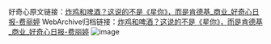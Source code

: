 好奇心原文链接：[炸鸡和啤酒？这说的不是《星你》，而是肯德基_商业_好奇心日报-费丽婷](https://www.qdaily.com/articles/4974.html)
WebArchive归档链接：[炸鸡和啤酒？这说的不是《星你》，而是肯德基_商业_好奇心日报-费丽婷](http://web.archive.org/web/20190623163516/https://www.qdaily.com/articles/4974.html)
![image](http://ww3.sinaimg.cn/large/007d5XDply1g3wj52e5gtj30u02rq1kx)